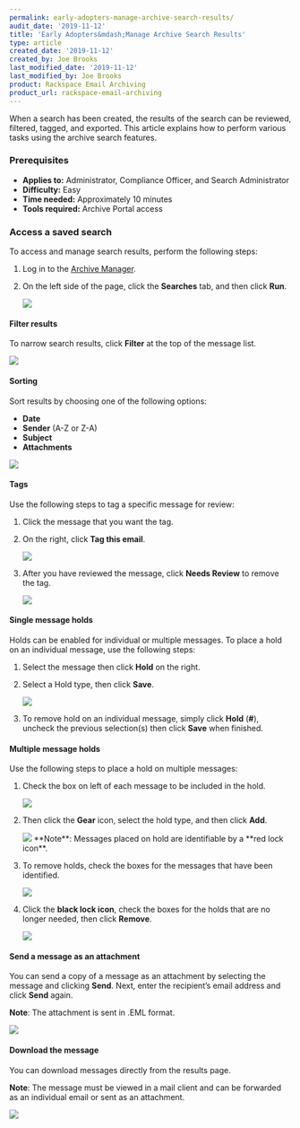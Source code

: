 ```yaml
---
permalink: early-adopters-manage-archive-search-results/
audit_date: '2019-11-12'
title: 'Early Adopters&mdash;Manage Archive Search Results'
type: article
created_date: '2019-11-12'
created_by: Joe Brooks
last_modified_date: '2019-11-12'
last_modified_by: Joe Brooks
product: Rackspace Email Archiving
product_url: rackspace-email-archiving
---
```



When a search has been created, the results of the search can be reviewed, filtered, tagged, and exported. This article explains how to perform various tasks using the archive search features.

### Prerequisites

- **Applies to:** Administrator, Compliance Officer, and Search Administrator
- **Difficulty:** Easy
- **Time needed:** Approximately 10 minutes
- **Tools required:** Archive Portal access

### Access a saved search

To access and manage search results, perform the following steps:

1. Log in to the [Archive Manager](/how-to/log-in-to-the-archive-manager).

2. On the left side of the page, click the **Searches** tab, and then click **Run**.

   <img src="manage-archive-search-results-1.png" />

#### Filter results

To narrow search results, click **Filter** at the top of the message list.

<img src="manage-archive-search-results-2.png" />

#### Sorting

Sort results by choosing one of the following options:

- **Date**
- **Sender** (A-Z or Z-A)
- **Subject**
- **Attachments**

<img src="manage-archive-search-results-3.png" />

#### Tags

Use the following steps to tag a specific message for review:

1. Click the message that you want the tag.

2. On the right, click **Tag this email**.

   <img src="manage-archive-search-results-4.png" />

3. After you have reviewed the message, click **Needs Review** to remove the tag.    

   <img src="manage-archive-search-results-5.png" />


#### Single message holds

Holds can be enabled for individual or multiple messages. To place a hold on an individual message, use the following steps:

1. Select the message then click **Hold** on the right.

2. Select a Hold type, then click **Save**.

   <img src="manage-archive-search-results-6.png" />

3. To remove hold on an individual message, simply click **Hold** (**#**), uncheck the previous selection(s) then click **Save** when finished.

#### Multiple message holds

Use the following steps to place a hold on multiple messages:

1. Check the box on left of each message to be included in the hold.

   <img src="manage-archive-search-results-7.png" />

2. Then click the **Gear** icon, select the hold type, and then click **Add**.

   <img src="manage-archive-search-results-8.png" />  
   **Note**: Messages placed on hold are identifiable by a **red lock icon**.

3. To remove holds, check the boxes for the messages that have been identified.

   <img src="manage-archive-search-results-9.png" /> 

4. Click the **black lock icon**, check the boxes for the holds that are no longer needed, then click **Remove**.    

   <img src="manage-archive-search-results-10.png" />

#### Send a message as an attachment

You can send a copy of a message as an attachment by selecting the message and clicking **Send**. Next, enter the recipient’s email address and click **Send** again.

**Note**: The attachment is sent in .EML format.

<img src="manage-archive-search-results-11.png" />

#### Download the message

You can download messages directly from the results page.

**Note**: The message must be viewed in a mail client and can be forwarded as an individual email or sent as an attachment.

<img src="manage-archive-search-results-12.png" />
